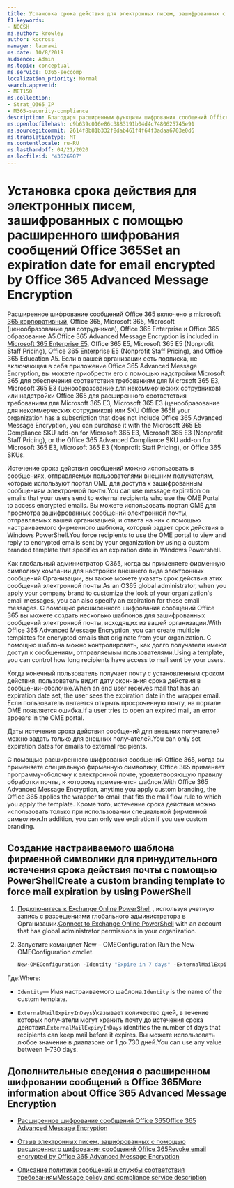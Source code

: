 ```yaml
---
title: Установка срока действия для электронных писем, зашифрованных с помощью расширенного шифрования сообщений Office 365
f1.keywords:
- NOCSH
ms.author: krowley
author: kccross
manager: laurawi
ms.date: 10/8/2019
audience: Admin
ms.topic: conceptual
ms.service: O365-seccomp
localization_priority: Normal
search.appverid:
- MET150
ms.collection:
- Strat_O365_IP
- M365-security-compliance
description: Благодаря расширенным функциям шифрования сообщений Office 365 в начале шифрования сообщений Office 365 (OME) вы можете расширить безопасность электронной почты, установив срок действия электронной почты через настраиваемый шаблон фирменного стиля.
ms.openlocfilehash: c9b639c016e86c3883191b04d4c7480625745e91
ms.sourcegitcommit: 2614f8b81b332f8dab461f4f64f3adaa6703e0d6
ms.translationtype: MT
ms.contentlocale: ru-RU
ms.lasthandoff: 04/21/2020
ms.locfileid: "43626907"
---
```

# <a name="set-an-expiration-date-for-email-encrypted-by-office-365-advanced-message-encryption"></a><span data-ttu-id="383d1-103">Установка срока действия для электронных писем, зашифрованных с помощью расширенного шифрования сообщений Office 365</span><span class="sxs-lookup"><span data-stu-id="383d1-103">Set an expiration date for email encrypted by Office 365 Advanced Message Encryption</span></span>

<span data-ttu-id="383d1-104">Расширенное шифрование сообщений Office 365 включено в [microsoft 365 корпоративный](https://www.microsoft.com/microsoft-365/enterprise/home), Office 365, Microsoft 365, Microsoft (ценообразование для сотрудников), Office 365 Enterprise и Office 365 образование A5.</span><span class="sxs-lookup"><span data-stu-id="383d1-104">Office 365 Advanced Message Encryption is included in [Microsoft 365 Enterprise E5](https://www.microsoft.com/microsoft-365/enterprise/home), Office 365 E5, Microsoft 365 E5 (Nonprofit Staff Pricing), Office 365 Enterprise E5 (Nonprofit Staff Pricing), and Office 365 Education A5.</span></span> <span data-ttu-id="383d1-105">Если в вашей организации есть подписка, не включающая в себя приложение Office 365 Advanced Message Encryption, вы можете приобрести его с помощью надстройки Microsoft 365 для обеспечения соответствия требованиям для Microsoft 365 E3, Microsoft 365 E3 (ценообразование для некоммерческих сотрудников) или надстройки Office 365 для расширенного соответствия требованиям для Microsoft 365 E3, Microsoft 365 E3 (ценообразование для некоммерческих сотрудников) или SKU Office 365</span><span class="sxs-lookup"><span data-stu-id="383d1-105">If your organization has a subscription that does not include Office 365 Advanced Message Encryption, you can purchase it with the Microsoft 365 E5 Compliance SKU add-on for Microsoft 365 E3, Microsoft 365 E3 (Nonprofit Staff Pricing), or the Office 365 Advanced Compliance SKU add-on for Microsoft 365 E3, Microsoft 365 E3 (Nonprofit Staff Pricing), or Office 365 SKUs.</span></span>

<span data-ttu-id="383d1-106">Истечение срока действия сообщений можно использовать в сообщениях, отправляемых пользователями внешним получателям, которые используют портал OME для доступа к зашифрованным сообщениям электронной почты.</span><span class="sxs-lookup"><span data-stu-id="383d1-106">You can use message expiration on emails that your users send to external recipients who use the OME Portal to access encrypted emails.</span></span> <span data-ttu-id="383d1-107">Вы можете использовать портал OME для просмотра зашифрованных сообщений электронной почты, отправляемых вашей организацией, и ответа на них с помощью настраиваемого фирменного шаблона, который задает срок действия в Windows PowerShell.</span><span class="sxs-lookup"><span data-stu-id="383d1-107">You force recipients to use the OME portal to view and reply to encrypted emails sent by your organization by using a custom branded template that specifies an expiration date in Windows Powershell.</span></span>

<span data-ttu-id="383d1-108">Как глобальный администратор O365, когда вы применяете фирменную символику компании для настройки внешнего вида электронных сообщений Организации, вы также можете указать срок действия этих сообщений электронной почты.</span><span class="sxs-lookup"><span data-stu-id="383d1-108">As an O365 global administrator, when you apply your company brand to customize the look of your organization's email messages, you can also specify an expiration for these email messages.</span></span> <span data-ttu-id="383d1-109">С помощью расширенного шифрования сообщений Office 365 вы можете создать несколько шаблонов для зашифрованных сообщений электронной почты, исходящих из вашей организации.</span><span class="sxs-lookup"><span data-stu-id="383d1-109">With Office 365 Advanced Message Encryption, you can create multiple templates for encrypted emails that originate from your organization.</span></span> <span data-ttu-id="383d1-110">С помощью шаблона можно контролировать, как долго получатели имеют доступ к сообщениям, отправляемым пользователями.</span><span class="sxs-lookup"><span data-stu-id="383d1-110">Using a template, you can control how long recipients have access to mail sent by your users.</span></span>

<span data-ttu-id="383d1-111">Когда конечный пользователь получает почту с установленным сроком действия, пользователь видит дату окончания срока действия в сообщении-оболочке.</span><span class="sxs-lookup"><span data-stu-id="383d1-111">When an end user receives mail that has an expiration date set, the user sees the expiration date in the wrapper email.</span></span> <span data-ttu-id="383d1-112">Если пользователь пытается открыть просроченную почту, на портале OME появляется ошибка.</span><span class="sxs-lookup"><span data-stu-id="383d1-112">If a user tries to open an expired mail, an error appears in the OME portal.</span></span>

<span data-ttu-id="383d1-113">Даты истечения срока действия сообщений для внешних получателей можно задать только для внешних получателей.</span><span class="sxs-lookup"><span data-stu-id="383d1-113">You can only set expiration dates for emails to external recipients.</span></span>

<span data-ttu-id="383d1-114">С помощью расширенного шифрования сообщений Office 365, когда вы применяете специальную фирменную символику, Office 365 применяет программу-оболочку к электронной почте, удовлетворяющую правилу обработки почты, к которому применяется шаблон.</span><span class="sxs-lookup"><span data-stu-id="383d1-114">With Office 365 Advanced Message Encryption, anytime you apply custom branding, the Office 365 applies the wrapper to email that fits the mail flow rule to which you apply the template.</span></span> <span data-ttu-id="383d1-115">Кроме того, истечение срока действия можно использовать только при использовании специальной фирменной символики.</span><span class="sxs-lookup"><span data-stu-id="383d1-115">In addition, you can only use expiration if you use custom branding.</span></span>

## <a name="create-a-custom-branding-template-to-force-mail-expiration-by-using-powershell"></a><span data-ttu-id="383d1-116">Создание настраиваемого шаблона фирменной символики для принудительного истечения срока действия почты с помощью PowerShell</span><span class="sxs-lookup"><span data-stu-id="383d1-116">Create a custom branding template to force mail expiration by using PowerShell</span></span>

1. <span data-ttu-id="383d1-117">[Подключитесь к Exchange Online PowerShell](https://docs.microsoft.com/powershell/exchange/exchange-online/connect-to-exchange-online-powershell/connect-to-exchange-online-powershell) , используя учетную запись с разрешениями глобального администратора в Организации.</span><span class="sxs-lookup"><span data-stu-id="383d1-117">[Connect to Exchange Online PowerShell](https://docs.microsoft.com/powershell/exchange/exchange-online/connect-to-exchange-online-powershell/connect-to-exchange-online-powershell) with an account that has global administrator permissions in your organization.</span></span>

2. <span data-ttu-id="383d1-118">Запустите командлет New – OMEConfiguration.</span><span class="sxs-lookup"><span data-stu-id="383d1-118">Run the New-OMEConfiguration cmdlet.</span></span>

     ```powershell
     New-OMEConfiguration -Identity "Expire in 7 days" -ExternalMailExpiryInDays 7
     ```

<span data-ttu-id="383d1-119">Где:</span><span class="sxs-lookup"><span data-stu-id="383d1-119">Where:</span></span>

- <span data-ttu-id="383d1-120">`Identity`— Имя настраиваемого шаблона.</span><span class="sxs-lookup"><span data-stu-id="383d1-120">`Identity` is the name of the custom template.</span></span>

- <span data-ttu-id="383d1-121">`ExternalMailExpiryInDays`Указывает количество дней, в течение которых получатели могут хранить почту до истечения срока действия.</span><span class="sxs-lookup"><span data-stu-id="383d1-121">`ExternalMailExpiryInDays` identifies the number of days that recipients can keep mail before it expires.</span></span> <span data-ttu-id="383d1-122">Вы можете использовать любое значение в диапазоне от 1 до 730 дней.</span><span class="sxs-lookup"><span data-stu-id="383d1-122">You can use any value between 1–730 days.</span></span>

## <a name="more-information-about-office-365-advanced-message-encryption"></a><span data-ttu-id="383d1-123">Дополнительные сведения о расширенном шифровании сообщений в Office 365</span><span class="sxs-lookup"><span data-stu-id="383d1-123">More information about Office 365 Advanced Message Encryption</span></span>

- [<span data-ttu-id="383d1-124">Расширенное шифрование сообщений Office 365</span><span class="sxs-lookup"><span data-stu-id="383d1-124">Office 365 Advanced Message Encryption</span></span>](ome-advanced-message-encryption.md)

- [<span data-ttu-id="383d1-125">Отзыв электронных писем, зашифрованных с помощью расширенного шифрования сообщений Office 365</span><span class="sxs-lookup"><span data-stu-id="383d1-125">Revoke email encrypted by Office 365 Advanced Message Encryption</span></span>](revoke-ome-encrypted-mail.md)

- [<span data-ttu-id="383d1-126">Описание политики сообщений и службы соответствия требованиям</span><span class="sxs-lookup"><span data-stu-id="383d1-126">Message policy and compliance service description</span></span>](https://docs.microsoft.com/office365/servicedescriptions/exchange-online-service-description/message-policy-and-compliance)

